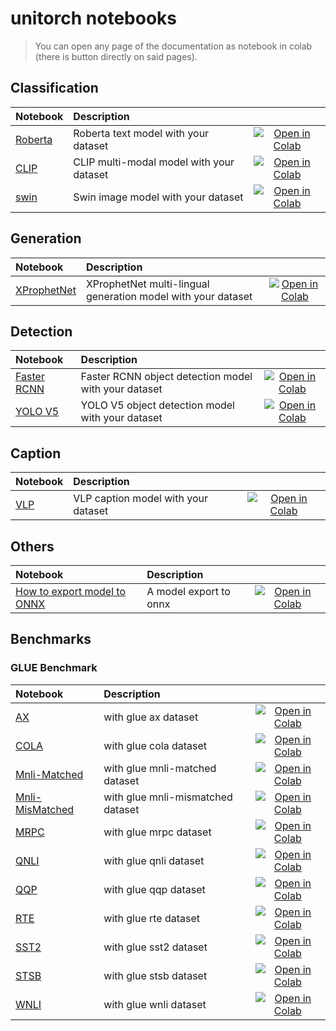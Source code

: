 # unitorch notebooks


> You can open any page of the documentation as notebook in colab (there is button directly on said pages).


## Classification
| Notebook     |      Description      |              |
|:-------------|:----------------------|:------------:|
|[Roberta](https://github.com/fuliucansheng/unitorch/blob/master/notebooks/classification/roberta.ipynb)  | Roberta text model with your dataset  |[![Open in Colab](https://colab.research.google.com/assets/colab-badge.svg)](https://colab.research.google.com/github/fuliucansheng/unitorch/blob/master/notebooks/classification/roberta.ipynb) |
|[CLIP](https://github.com/fuliucansheng/unitorch/blob/master/notebooks/classification/clip.ipynb)  | CLIP multi-modal model with your dataset  |[![Open in Colab](https://colab.research.google.com/assets/colab-badge.svg)](https://colab.research.google.com/github/fuliucansheng/unitorch/blob/master/notebooks/classification/clip.ipynb) |
|[swin](https://github.com/fuliucansheng/unitorch/blob/master/notebooks/classification/swin.ipynb)  | Swin image model with your dataset  |[![Open in Colab](https://colab.research.google.com/assets/colab-badge.svg)](https://colab.research.google.com/github/fuliucansheng/unitorch/blob/master/notebooks/classification/swin.ipynb) |


## Generation
| Notebook     |      Description      |              |
|:-------------|:----------------------|:------------:|
|[XProphetNet](https://github.com/fuliucansheng/unitorch/blob/master/notebooks/generation/xprophetnet.ipynb)  | XProphetNet multi-lingual generation model with your dataset  |[![Open in Colab](https://colab.research.google.com/assets/colab-badge.svg)](https://colab.research.google.com/github/fuliucansheng/unitorch/blob/master/notebooks/generation/xprophetnet.ipynb) |


## Detection
| Notebook     |      Description      |              |
|:-------------|:----------------------|:------------:|
|[Faster RCNN](https://github.com/fuliucansheng/unitorch/blob/master/notebooks/detection/faster_rcnn.ipynb)  | Faster RCNN object detection model with your dataset  |[![Open in Colab](https://colab.research.google.com/assets/colab-badge.svg)](https://colab.research.google.com/github/fuliucansheng/unitorch/blob/master/notebooks/detection/faster_rcnn.ipynb) |
|[YOLO V5](https://github.com/fuliucansheng/unitorch/blob/master/notebooks/detection/yolo_v5.ipynb)  | YOLO V5 object detection model with your dataset  |[![Open in Colab](https://colab.research.google.com/assets/colab-badge.svg)](https://colab.research.google.com/github/fuliucansheng/unitorch/blob/master/notebooks/detection/yolo_v5.ipynb) |


## Caption
| Notebook     |      Description      |              |
|:-------------|:----------------------|:------------:|
|[VLP](https://github.com/fuliucansheng/unitorch/blob/master/notebooks/caption/vlp.ipynb)  | VLP caption model with your dataset  |[![Open in Colab](https://colab.research.google.com/assets/colab-badge.svg)](https://colab.research.google.com/github/fuliucansheng/unitorch/blob/master/notebooks/caption/vlp.ipynb) |


## Others
| Notebook     |      Description      |              |
|:-------------|:----------------------|:------------:|
|[How to export model to ONNX](https://github.com/fuliucansheng/unitorch/blob/master/notebooks/how_to_export_model_to_onnx.ipynb)  | A model export to onnx  |[![Open in Colab](https://colab.research.google.com/assets/colab-badge.svg)](https://colab.research.google.com/github/fuliucansheng/unitorch/blob/master/notebooks/how_to_export_model_to_onnx.ipynb) |


## Benchmarks

### GLUE Benchmark
| Notebook     |      Description      |              |
|:-------------|:----------------------|:------------:|
|[AX](https://github.com/fuliucansheng/unitorch/blob/master/notebooks/benchmarks/glue/ax.ipynb)  | with glue ax dataset  |[![Open in Colab](https://colab.research.google.com/assets/colab-badge.svg)](https://colab.research.google.com/github/fuliucansheng/unitorch/blob/master/notebooks/benchmarks/glue/ax.ipynb) |
|[COLA](https://github.com/fuliucansheng/unitorch/blob/master/notebooks/benchmarks/glue/cola.ipynb)  | with glue cola dataset  |[![Open in Colab](https://colab.research.google.com/assets/colab-badge.svg)](https://colab.research.google.com/github/fuliucansheng/unitorch/blob/master/notebooks/benchmarks/glue/cola.ipynb) |
|[Mnli-Matched](https://github.com/fuliucansheng/unitorch/blob/master/notebooks/benchmarks/glue/mnli-matched.ipynb)  | with glue mnli-matched dataset  |[![Open in Colab](https://colab.research.google.com/assets/colab-badge.svg)](https://colab.research.google.com/github/fuliucansheng/unitorch/blob/master/notebooks/benchmarks/glue/mnli-matched.ipynb) |
|[Mnli-MisMatched](https://github.com/fuliucansheng/unitorch/blob/master/notebooks/benchmarks/glue/mnli-mismatched.ipynb)  | with glue mnli-mismatched dataset  |[![Open in Colab](https://colab.research.google.com/assets/colab-badge.svg)](https://colab.research.google.com/github/fuliucansheng/unitorch/blob/master/notebooks/benchmarks/glue/mnli-mismatched.ipynb) |
|[MRPC](https://github.com/fuliucansheng/unitorch/blob/master/notebooks/benchmarks/glue/mrpc.ipynb)  | with glue mrpc dataset  |[![Open in Colab](https://colab.research.google.com/assets/colab-badge.svg)](https://colab.research.google.com/github/fuliucansheng/unitorch/blob/master/notebooks/benchmarks/glue/mrpc.ipynb) |
|[QNLI](https://github.com/fuliucansheng/unitorch/blob/master/notebooks/benchmarks/glue/qnli.ipynb)  | with glue qnli dataset  |[![Open in Colab](https://colab.research.google.com/assets/colab-badge.svg)](https://colab.research.google.com/github/fuliucansheng/unitorch/blob/master/notebooks/benchmarks/glue/qnli.ipynb) |
|[QQP](https://github.com/fuliucansheng/unitorch/blob/master/notebooks/benchmarks/glue/qqp.ipynb)  | with glue qqp dataset  |[![Open in Colab](https://colab.research.google.com/assets/colab-badge.svg)](https://colab.research.google.com/github/fuliucansheng/unitorch/blob/master/notebooks/benchmarks/glue/qqp.ipynb) |
|[RTE](https://github.com/fuliucansheng/unitorch/blob/master/notebooks/benchmarks/glue/rte.ipynb)  | with glue rte dataset  |[![Open in Colab](https://colab.research.google.com/assets/colab-badge.svg)](https://colab.research.google.com/github/fuliucansheng/unitorch/blob/master/notebooks/benchmarks/glue/rte.ipynb) |
|[SST2](https://github.com/fuliucansheng/unitorch/blob/master/notebooks/benchmarks/glue/sst2.ipynb)  | with glue sst2 dataset  |[![Open in Colab](https://colab.research.google.com/assets/colab-badge.svg)](https://colab.research.google.com/github/fuliucansheng/unitorch/blob/master/notebooks/benchmarks/glue/sst2.ipynb) |
|[STSB](https://github.com/fuliucansheng/unitorch/blob/master/notebooks/benchmarks/glue/stsb.ipynb)  | with glue stsb dataset  |[![Open in Colab](https://colab.research.google.com/assets/colab-badge.svg)](https://colab.research.google.com/github/fuliucansheng/unitorch/blob/master/notebooks/benchmarks/glue/stsb.ipynb) |
|[WNLI](https://github.com/fuliucansheng/unitorch/blob/master/notebooks/benchmarks/glue/wnli.ipynb)  | with glue wnli dataset  |[![Open in Colab](https://colab.research.google.com/assets/colab-badge.svg)](https://colab.research.google.com/github/fuliucansheng/unitorch/blob/master/notebooks/benchmarks/glue/wnli.ipynb) |
